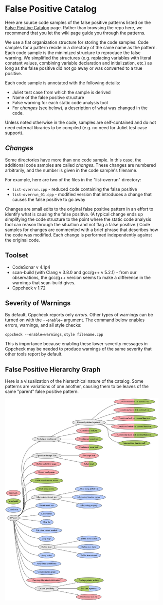 # False Positive Catalog

Here are source code samples of the false positive patterns listed on the 
[False Positive Catalog](https://github.iu.edu/SEDS/mangrove/wiki/FP-Catalog) 
page. Rather than browsing the repo here, we recommend that you let the 
wiki page guide you through the patterns.

We use a flat organization structure for storing the code samples. Code samples 
for a pattern reside in a directory of the same name as the pattern. Each code 
sample is the minimized structure to reproduce the false warning. We simplified 
the structures (e.g. replacing variables with literal constant values, combining 
variable declaration and initialization, etc.) as long as the false positive did 
not go away or was converted to a true positive.

Each code sample is annotated with the following details:

* Juliet test case from which the sample is derived
* Name of the false positive structure
* False warning for each static code analysis tool
* For *changes* (see below), a description of what was changed in the code.

Unless noted otherwise in the code, samples are self-contained and do not need 
external libraries to be compiled (e.g. no need for Juliet test case support).

## *Changes*

Some directories have more than one code sample. In this case, the additional 
code samples are called *changes*. These changes are numbered arbitrarily, and 
the number is given in the code sample's filename.

For example, here are two of the files in the "list-overrun" directory:

* `list-overrun.cpp` - reduced code containing the false positive
* `list-overrun_01.cpp` - modified version that introduces a change that causes the false positive to go away

Changes are small edits to the original false positive pattern in an effort to 
identify what is causing the false positive. (A typical change ends up simplifying 
the code structure to the point where the static code analysis tool can reason 
through the situation and not flag a false positive.) Code samples for changes are 
commented with a brief phrase that describes how the code was modified. Each change 
is performed independently against the original code.

## Toolset

* CodeSonar v 4.1p4
* scan-build (with Clang v 3.8.0 and gcc/g++ v 5.2.1) - from our observations, the gcc/g++ version seems to make a difference in the warnings that scan-build gives.
* Cppcheck v 1.72

## Severity of Warnings

By default, Cppcheck reports only *errors*. Other types of warnings can be turned 
on with the `--enable=` argument. The command below enables errors, warnings, and 
all style checks:

    cppcheck --enable=warnings,style filename.cpp

This is importance because enabling these lower-severity messages in Cppcheck may 
be needed to produce warnings of the same severity that other tools report by 
default.

## False Positive Hierarchy Graph

Here is a visualization of the hierarchical nature of the catalog. Some patterns 
are variations of one another, causing them to be leaves of the same "parent" 
false positive pattern.

![FP Hierarchy Graph](./fp-graph.png)